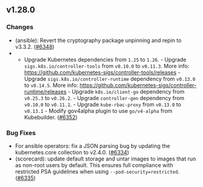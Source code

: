 ## v1.28.0

### Changes

- (ansible): Revert the cryptography package unpinning and repin to v3.3.2. ([#6348](https://github.com/operator-framework/operator-sdk/pull/6348))
- - Upgrade Kubernetes dependencies from `1.25` to `1.26`. - Upgrade `sigs.k8s.io/controller-tools` from `v0.10.0` to `v0.11.3`. More info: https://github.com/kubernetes-sigs/controller-tools/releases - Upgrade `sigs.k8s.io/controller-runtime` dependency from `v0.13.0` to `v0.14.5`. More info: https://github.com/kubernetes-sigs/controller-runtime/releases - Upgrade `k8s.io/client-go` dependency from `v0.25.3` to `v0.26.2`. - Upgrade `controller-gen` dependency from `v0.10.0` to `v0.11.1`. - Upgrade `kube-rbac-proxy` from `v0.13.0` to `v0.13.1` - Modify gov4alpha plugin to use `go/v4-alpha` from Kubebuilder. ([#6352](https://github.com/operator-framework/operator-sdk/pull/6352))

### Bug Fixes

- For ansible operators: fix a JSON parsing bug by updating the kubernetes.core collection to v2.4.0. ([#6334](https://github.com/operator-framework/operator-sdk/pull/6334))
- (scorecard): update default storage and untar images to images that run as non-root users by default. This ensures full compliance with restricted PSA guidelines when using `--pod-security=restricted`. ([#6335](https://github.com/operator-framework/operator-sdk/pull/6335))
